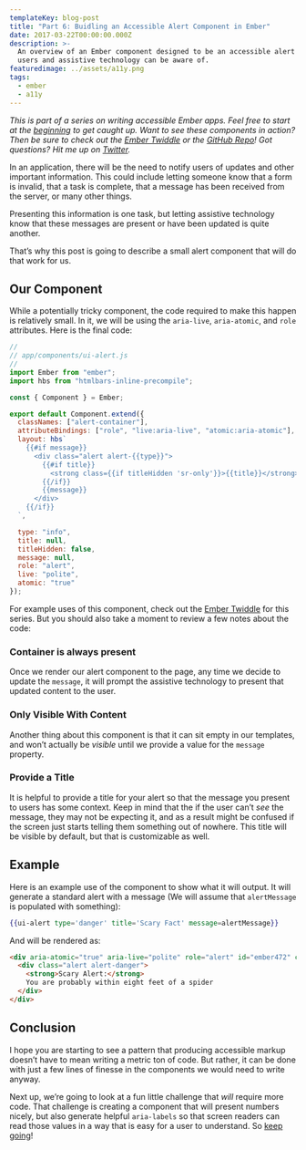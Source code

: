 ```yaml
---
templateKey: blog-post
title: "Part 6: Buidling an Accessible Alert Component in Ember"
date: 2017-03-22T00:00:00.000Z
description: >-
  An overview of an Ember component designed to be an accessible alert that both
  users and assistive technology can be aware of.
featuredimage: ../assets/a11y.png
tags:
  - ember
  - a11y
---
```


_This is part of a series on writing accessible Ember apps. Feel free to start at the [beginning](/blog/2017-03-17-what-is-accessibility/) to get caught up. Want to see these components in action? Then be sure to check out the [Ember Twiddle](https://ember-twiddle.com/8b5dc1fc195ff15212323cc294160c85?fullScreen=true) or the [GitHub Repo](https://github.com/krivaten/accessible-app)! Got questions? Hit me up on [Twitter](https://twitter.com/krivaten)._

In an application, there will be the need to notify users of updates and other important information. This could include letting someone know that a form is invalid, that a task is complete, that a message has been received from the server, or many other things.

Presenting this information is one task, but letting assistive technology know that these messages are present or have been updated is quite another.

That’s why this post is going to describe a small alert component that will do that work for us.

## Our Component

While a potentially tricky component, the code required to make this happen is relatively small. In it, we will be using the `aria-live`, `aria-atomic`, and `role` attributes. Here is the final code:

```js
//
// app/components/ui-alert.js
//
import Ember from "ember";
import hbs from "htmlbars-inline-precompile";

const { Component } = Ember;

export default Component.extend({
  classNames: ["alert-container"],
  attributeBindings: ["role", "live:aria-live", "atomic:aria-atomic"],
  layout: hbs`
    {{#if message}}
      <div class="alert alert-{{type}}">
        {{#if title}}
          <strong class={{if titleHidden 'sr-only'}}>{{title}}</strong>
        {{/if}}
        {{message}}
      </div>
    {{/if}}
  `,

  type: "info",
  title: null,
  titleHidden: false,
  message: null,
  role: "alert",
  live: "polite",
  atomic: "true"
});
```

For example uses of this component, check out the [Ember Twiddle](https://ember-twiddle.com/8b5dc1fc195ff15212323cc294160c85?fullScreen=true) for this series. But you should also take a moment to review a few notes about the code:

### Container is always present

Once we render our alert component to the page, any time we decide to update the `message`, it will prompt the assistive technology to present that updated content to the user.

### Only Visible With Content

Another thing about this component is that it can sit empty in our templates, and won’t actually be _visible_ until we provide a value for the `message` property.

### Provide a Title

It is helpful to provide a title for your alert so that the message you present to users has some context. Keep in mind that the if the user can’t _see_ the message, they may not be expecting it, and as a result might be confused if the screen just starts telling them something out of nowhere. This title will be visible by default, but that is customizable as well.

## Example

Here is an example use of the component to show what it will output. It will generate a standard alert with a message (We will assume that `alertMessage` is populated with something):

```hbs
{{ui-alert type='danger' title='Scary Fact' message=alertMessage}}
```

And will be rendered as:

```html
<div aria-atomic="true" aria-live="polite" role="alert" id="ember472" class="alert-container ember-view">
  <div class="alert alert-danger">
    <strong>Scary Alert:</strong>
    You are probably within eight feet of a spider
  </div>
</div>
```

## Conclusion

I hope you are starting to see a pattern that producing accessible markup doesn’t have to mean writing a metric ton of code. But rather, it can be done with just a few lines of finesse in the components we would need to write anyway.

Next up, we’re going to look at a fun little challenge that _will_ require more code. That challenge is creating a component that will present numbers nicely, but also generate helpful `aria-labels` so that screen readers can read those values in a way that is easy for a user to understand. So [keep going](/blog/2017-03-23-accessible-numbers-component/)!
